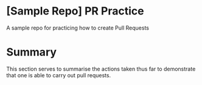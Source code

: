 # [Sample Repo] PR Practice
A sample repo for practicing how to create Pull Requests

# Summary
This section serves to summarise the actions taken thus far to demonstrate that one is able to carry out pull requests.